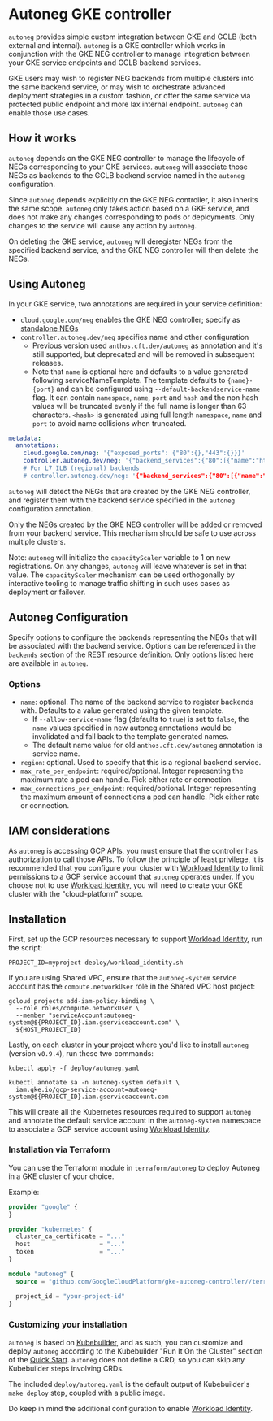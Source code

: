 # Autoneg GKE controller

`autoneg` provides simple custom integration between GKE and GCLB (both external and internal).  `autoneg` is a GKE controller which works in conjunction with the GKE NEG controller to manage integration between your GKE service endpoints and GCLB backend services.

GKE users may wish to register NEG backends from multiple clusters into the same backend service, or may wish to orchestrate advanced deployment strategies in a custom fashion, or offer the same service via protected public endpoint and more lax internal endpoint. `autoneg` can enable those use cases.

## How it works

`autoneg` depends on the GKE NEG controller to manage the lifecycle of NEGs corresponding to your GKE services. `autoneg` will associate those NEGs as backends to the GCLB backend service named in the `autoneg` configuration.

Since `autoneg` depends explicitly on the GKE NEG controller, it also inherits the same scope. `autoneg` only takes action based on a GKE service, and does not make any changes corresponding to pods or deployments. Only changes to the service will cause any action by `autoneg`.

On deleting the GKE service, `autoneg` will deregister NEGs from the specified backend service, and the GKE NEG controller will then delete the NEGs.

## Using Autoneg

In your GKE service, two annotations are required in your service definition:

* `cloud.google.com/neg` enables the GKE NEG controller; specify as [standalone NEGs](https://cloud.google.com/kubernetes-engine/docs/how-to/standalone-neg)
* `controller.autoneg.dev/neg` specifies name and other configuration
   * Previous version used `anthos.cft.dev/autoneg` as annotation and it's still supported, but deprecated and will be removed in subsequent releases.
   * Note that `name` is optional here and defaults to a value generated following serviceNameTemplate. The template defaults to `{name}-{port}` and can be configured using `--default-backendservice-name` flag. It can contain `namespace`, `name`, `port` and `hash` and the non hash values will be truncated evenly if the full name is longer than 63 characters. `<hash>` is generated using full length `namespace`, `name` and `port` to avoid name collisions when truncated.
```yaml
metadata:
  annotations:
    cloud.google.com/neg: '{"exposed_ports": {"80":{},"443":{}}}'
    controller.autoneg.dev/neg: '{"backend_services":{"80":[{"name":"http-be","max_rate_per_endpoint":100}],"443":[{"name":"https-be","max_connections_per_endpoint":1000}]}}
    # For L7 ILB (regional) backends 
    # controller.autoneg.dev/neg: '{"backend_services":{"80":[{"name":"http-be","region":"europe-west4","max_rate_per_endpoint":100}],"443":[{"name":"https-be","region":"europe-west4","max_connections_per_endpoint":1000}]}}
```

`autoneg` will detect the NEGs that are created by the GKE NEG controller, and register them with the backend service specified in the `autoneg` configuration annotation.

Only the NEGs created by the GKE NEG controller will be added or removed from your backend service. This mechanism should be safe to use across multiple clusters.

Note: `autoneg` will initialize the `capacityScaler` variable to 1 on new registrations. On any changes, `autoneg` will leave whatever is set in that value. The `capacityScaler` mechanism can be used orthogonally by interactive tooling to manage traffic shifting in such uses cases as deployment or failover.

## Autoneg Configuration

Specify options to configure the backends representing the NEGs that will be associated with the backend service. Options can be referenced in the `backends` section of the [REST resource definition](https://cloud.google.com/compute/docs/reference/rest/v1/backendServices). Only options listed here are available in `autoneg`.

### Options

* `name`: optional. The name of the backend service to register backends with. Defaults to a value generated using the given template.
   * If `--allow-service-name` flag (defaults to `true`) is set to `false`, the `name` values specified in new autoneg annotations would be invalidated and fall back to the template generated names.
   * The default name value for old `anthos.cft.dev/autoneg` annotation is service name.
* `region`: optional. Used to specify that this is a regional backend service.
* `max_rate_per_endpoint`: required/optional. Integer representing the maximum rate a pod can handle. Pick either rate or connection.
* `max_connections_per_endpoint`: required/optional. Integer representing the maximum amount of connections a pod can handle. Pick either rate or connection.

## IAM considerations

As `autoneg` is accessing GCP APIs, you must ensure that the controller has authorization to call those APIs. To follow the principle of least privilege, it is recommended that you configure your cluster with [Workload Identity](https://cloud.google.com/kubernetes-engine/docs/how-to/workload-identity) to limit permissions to a GCP service account that `autoneg` operates under. If you choose not to use [Workload Identity](https://cloud.google.com/kubernetes-engine/docs/how-to/workload-identity), you will need to create your GKE cluster with the "cloud-platform" scope.

## Installation

First, set up the GCP resources necessary to support [Workload Identity](https://cloud.google.com/kubernetes-engine/docs/how-to/workload-identity), run the script:
```
PROJECT_ID=myproject deploy/workload_identity.sh
```
If you are using Shared VPC, ensure that the `autoneg-system` service account has the `compute.networkUser` role in the Shared VPC host project:
```
gcloud projects add-iam-policy-binding \
  --role roles/compute.networkUser \
  --member "serviceAccount:autoneg-system@${PROJECT_ID}.iam.gserviceaccount.com" \
  ${HOST_PROJECT_ID}
```

Lastly, on each cluster in your project where you'd like to install `autoneg` (version `v0.9.4`), run these two commands:
```
kubectl apply -f deploy/autoneg.yaml

kubectl annotate sa -n autoneg-system default \
  iam.gke.io/gcp-service-account=autoneg-system@${PROJECT_ID}.iam.gserviceaccount.com
```
This will create all the Kubernetes resources required to support `autoneg` and annotate the default service account in the `autoneg-system` namespace to associate a GCP service account using [Workload Identity](https://cloud.google.com/kubernetes-engine/docs/how-to/workload-identity). 

### Installation via Terraform

You can use the Terraform module in `terraform/autoneg` to deploy Autoneg in a GKE cluster of your choice.

Example:

```tf
provider "google" {
}

provider "kubernetes" {
  cluster_ca_certificate = "..."
  host                   = "..."
  token                  = "..."
}

module "autoneg" {
  source = "github.com/GoogleCloudPlatform/gke-autoneg-controller//terraform/autoneg"

  project_id = "your-project-id"
}
```

### Customizing your installation

`autoneg` is based on [Kubebuilder](https://kubebuilder.io), and as such, you can customize and deploy `autoneg` according to the Kubebuilder "Run It On the Cluster" section of the [Quick Start](https://kubebuilder.io/quick-start.html#run-it-on-the-cluster). `autoneg` does not define a CRD, so you can skip any Kubebuilder steps involving CRDs.

The included `deploy/autoneg.yaml` is the default output of Kubebuilder's `make deploy` step, coupled with a public image.

Do keep in mind the additional configuration to enable [Workload Identity](https://cloud.google.com/kubernetes-engine/docs/how-to/workload-identity).
